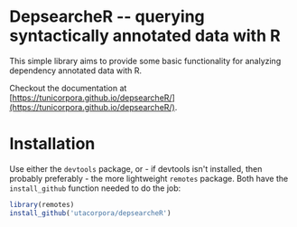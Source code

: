 
DepsearcheR --  querying syntactically annotated data with R
============================================================

This simple library aims to provide some basic functionality for
analyzing dependency annotated data with R.

Checkout the documentation at [https://tunicorpora.github.io/depsearcheR/](https://tunicorpora.github.io/depsearcheR/).

Installation
============

Use either the `devtools` package, or - if devtools isn't installed, then
probably preferably - the more lightweight `remotes` package. Both 
have  the `install_github` function needed to do the job:

```r
library(remotes)
install_github('utacorpora/depsearcheR')
```
